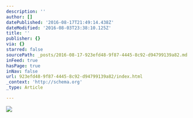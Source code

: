```yaml
---
description: ''
author: []
datePublished: '2016-08-17T21:49:14.438Z'
dateModified: '2016-08-03T23:38:10.125Z'
title: ''
publisher: {}
via: {}
starred: false
sourcePath: _posts/2016-08-17-923efd48-9f87-4445-8c92-d94799139a82.md
inFeed: true
hasPage: true
inNav: false
url: 923efd48-9f87-4445-8c92-d94799139a82/index.html
_context: 'http://schema.org'
_type: Article

---
```

![](https://the-grid-user-content.s3-us-west-2.amazonaws.com/9387d600-0279-40dd-92eb-c52b081d3b66.jpg)